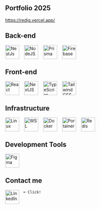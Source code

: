 ## Portfolio 2025

<a href="https://redig-portfolio-nextjs.vercel.app/" target="_blank" rel="noopener noreferrer">https://redig.vercel.app/</a>

## Back-end

<div style="display: flex; align-items: center; gap: 16px;">
  <img alt="NestJs" width="45px" src="https://cdn.jsdelivr.net/gh/devicons/devicon@latest/icons/nestjs/nestjs-original.svg" />

  <img alt="NodeJS" width="45px" src="https://cdn.jsdelivr.net/gh/devicons/devicon/icons/nodejs/nodejs-original.svg" />

  <img alt="Prisma" width="45px" src="https://cdn.jsdelivr.net/gh/devicons/devicon@latest/icons/prisma/prisma-original.svg" />

  <img alt="Firebase" width="45px" src="https://cdn.jsdelivr.net/gh/devicons/devicon@latest/icons/firebase/firebase-original.svg" />
</div>

## Front-end

<div style="display: flex; align-items: center; gap: 16px;">
  <img alt="React" width="45px" src="https://cdn.jsdelivr.net/gh/devicons/devicon/icons/react/react-original.svg" />

  <img alt="NextJS" width="45px" src="https://cdn.jsdelivr.net/gh/devicons/devicon@latest/icons/nextjs/nextjs-original.svg" />

  <img alt="TypeScript" width="45px" src="https://cdn.jsdelivr.net/gh/devicons/devicon/icons/typescript/typescript-plain.svg" />

  <img alt="TailwindCSS" width="45px" src="https://cdn.jsdelivr.net/gh/devicons/devicon@latest/icons/tailwindcss/tailwindcss-original.svg" />
</div>

## Infrastructure

<div style="display: flex; align-items: center; gap: 16px; height: 45px;">
  <img alt="Linux" width="45px" src="https://cdn.jsdelivr.net/gh/devicons/devicon/icons/linux/linux-original.svg" />

  <img alt="WSL" width="45px" height="45px" src="https://cdn.jsdelivr.net/gh/devicons/devicon@latest/icons/windows11/windows11-original.svg" />

  <img alt="Docker" width="45px" src="https://cdn.jsdelivr.net/gh/devicons/devicon@latest/icons/docker/docker-plain.svg" />

  <img alt="Portainer" width="45px" src="https://cdn.jsdelivr.net/gh/devicons/devicon@latest/icons/portainer/portainer-original.svg" />

  
  <img alt="Redis" width="45px" src="https://cdn.jsdelivr.net/gh/devicons/devicon@latest/icons/redis/redis-plain.svg" />
          
</div>

## Development Tools

<div style="display: flex; align-items: center; gap: 16px;">
  <img alt="Figma" width="45px" src="https://cdn.jsdelivr.net/gh/devicons/devicon@latest/icons/figma/figma-original.svg" />
</div>

## Contact me

`⬅️ Click!`
<a href="https://www.linkedin.com/in/luiz-redig-072936234" target="_blank" rel="noopener noreferrer">
<img
    align="left"
    alt="LinkedIn"
    width="45px"
    style="padding-right:10px;"
    src="https://cdn.jsdelivr.net/gh/devicons/devicon@latest/icons/linkedin/linkedin-original.svg"
  />
</a>
